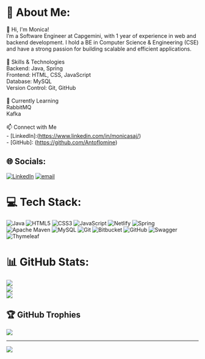 # 💫 About Me:
👋 Hi, I'm Monica!<br>I’m a Software Engineer at Capgemini, with 1 year of experience in web and backend development. I hold a BE in Computer Science & Engineering (CSE) and have a strong passion for building scalable and efficient applications.<br><br>🚀 Skills & Technologies<br>Backend: Java, Spring<br>Frontend: HTML, CSS, JavaScript<br>Database: MySQL<br>Version Control: Git, GitHub<br><br>🌱 Currently Learning<br>RabbitMQ<br>Kafka<br><br>📫 Connect with Me<br>- [LinkedIn]:(https://www.linkedin.com/in/monicasaj/)<br>- [GitHub]: (https://github.com/Antoflomine)


## 🌐 Socials:
[![LinkedIn](https://img.shields.io/badge/LinkedIn-%230077B5.svg?logo=linkedin&logoColor=white)](https://linkedin.com/in/https://www.linkedin.com/in/monicasaj/) [![email](https://img.shields.io/badge/Email-D14836?logo=gmail&logoColor=white)](mailto:monicabelciaraj@gmail.com) 

# 💻 Tech Stack:
![Java](https://img.shields.io/badge/java-%23ED8B00.svg?style=for-the-badge&logo=openjdk&logoColor=white) ![HTML5](https://img.shields.io/badge/html5-%23E34F26.svg?style=for-the-badge&logo=html5&logoColor=white) ![CSS3](https://img.shields.io/badge/css3-%231572B6.svg?style=for-the-badge&logo=css3&logoColor=white) ![JavaScript](https://img.shields.io/badge/javascript-%23323330.svg?style=for-the-badge&logo=javascript&logoColor=%23F7DF1E) ![Netlify](https://img.shields.io/badge/netlify-%23000000.svg?style=for-the-badge&logo=netlify&logoColor=#00C7B7) ![Spring](https://img.shields.io/badge/spring-%236DB33F.svg?style=for-the-badge&logo=spring&logoColor=white) ![Apache Maven](https://img.shields.io/badge/Apache%20Maven-C71A36?style=for-the-badge&logo=Apache%20Maven&logoColor=white) ![MySQL](https://img.shields.io/badge/mysql-4479A1.svg?style=for-the-badge&logo=mysql&logoColor=white) ![Git](https://img.shields.io/badge/git-%23F05033.svg?style=for-the-badge&logo=git&logoColor=white) ![Bitbucket](https://img.shields.io/badge/bitbucket-%230047B3.svg?style=for-the-badge&logo=bitbucket&logoColor=white) ![GitHub](https://img.shields.io/badge/github-%23121011.svg?style=for-the-badge&logo=github&logoColor=white) ![Swagger](https://img.shields.io/badge/-Swagger-%23Clojure?style=for-the-badge&logo=swagger&logoColor=white) ![Thymeleaf](https://img.shields.io/badge/Thymeleaf-%23005C0F.svg?style=for-the-badge&logo=Thymeleaf&logoColor=white)
# 📊 GitHub Stats:
![](https://github-readme-stats.vercel.app/api?username=Antoflomine&theme=dark&hide_border=true&include_all_commits=true&count_private=false)<br/>
![](https://nirzak-streak-stats.vercel.app/?user=Antoflomine&theme=dark&hide_border=true)<br/>
![](https://github-readme-stats.vercel.app/api/top-langs/?username=Antoflomine&theme=dark&hide_border=true&include_all_commits=true&count_private=false&layout=compact)

## 🏆 GitHub Trophies
![](https://github-profile-trophy.vercel.app/?username=Antoflomine&theme=radical&no-frame=true&no-bg=true&margin-w=4)

---
[![](https://visitcount.itsvg.in/api?id=Antoflomine&icon=4&color=0)](https://visitcount.itsvg.in)

<!-- Proudly created with GPRM ( https://gprm.itsvg.in ) -->
